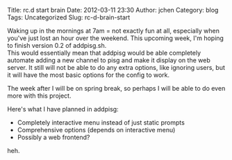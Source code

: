 Title: rc.d start brain
Date: 2012-03-11 23:30
Author: jchen
Category: blog
Tags: Uncategorized
Slug: rc-d-brain-start

Waking up in the mornings at 7am = not exactly fun at all, especially
when you've just lost an hour over the weekend. This upcoming week, I'm
hoping to finish version 0.2 of addpisg.sh.  
This would essentially mean that addpisg would be able completely
automate adding a new channel to pisg and make it display on the web
server. It still will not be able to do any extra options, like ignoring
users, but it will have the most basic options for the config to work.

The week after I will be on spring break, so perhaps I will be able to
do even more with this project.

Here's what I have planned in addpisg:

-   Completely interactive menu instead of just static prompts
-   Comprehensive options (depends on interactive menu)
-   Possibly a web frontend?

heh.
